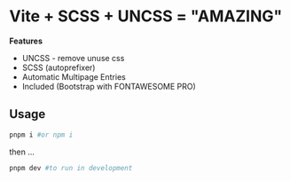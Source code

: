 # Vite + SCSS + UNCSS = "AMAZING"

**Features**

- UNCSS - remove unuse css
- SCSS (autoprefixer)
- Automatic Multipage Entries
- Included (Bootstrap with FONTAWESOME PRO)

## Usage

```bash
pnpm i #or npm i
```

then ...

```bash
pnpm dev #to run in development
```

